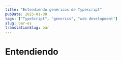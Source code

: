 ```yaml
---
title: "Entendiendo genéricos de Typescript"
pubDate: 2025-01-08
tags: ["TypeScript", "generics", "web development"]
slug: bar-es
translationSlug: bar
---
```


# Entendiendo
